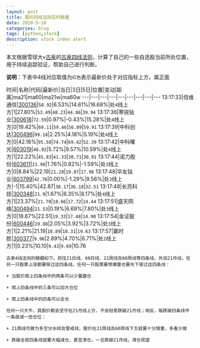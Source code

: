 ```yaml
---
layout: post
title: 股价四线法则实时数据
date: 2020-5-10
categories: blog
tags: [python,stock]
description: stock index alert
---
```



本文根据雪球大v[古泉](https://xueqiu.com/u/7148646888)的[古泉四线法则](https://xueqiu.com/7148646888/130498192)，计算了自己的一些自选股当前所处位置，用于持续追踪验证，帮助自己进行判断。

**说明**：下表中4线对应取值为`红色`表示最新价处于对应指标上方，属正面

时间|名称|代码|最新价|当日|3日|5日|位置|变动|距离|ma21|ma60|ma21w|ma60w
---|---|---|---|---|---|---|---|---
13:17:33|信维通信|[300136](https://xueqiu.com/S/SZ300136)|`58.92`|6.53%|14.61%|16.68%|处`4`线上方|1|27.80%|`53.49`|`48.23`|`44.86`|`39.94`
13:17:36|寒锐钴业|[300618](https://xueqiu.com/S/SZ300618)|`72.59`|0.97%|-0.43%|15.28%|处`4`线上方|0|19.42%|`69.11`|`59.46`|`56.09`|`59.91`
13:17:39|中科创达|[300496](https://xueqiu.com/S/SZ300496)|`99.18`|2.25%|4.18%|5.19%|处`4`线上方|0|42.16%|`95.58`|`74.74`|`69.42`|`52.39`
13:17:42|中科曙光|[603019](https://xueqiu.com/S/SH603019)|`46.92`|5.72%|9.57%|10.59%|处`4`线上方|1|22.22%|`45.83`|`41.33`|`38.71`|`30.91`
13:17:44|诺力股份|[603611](https://xueqiu.com/S/SH603611)|`21.96`|1.76%|0.82%|-1.59%|处`3`线上方|0|8.84%|22.19|`21.28`|`19.87`|`17.96`
13:17:48|华友钴业|[603799](https://xueqiu.com/S/SH603799)|`42.76`|0.00%|-1.29%|9.56%|处`3`线上方|-1|15.40%|42.87|`38.17`|`36.18`|`32.51`
13:17:48|长亮科技|[300348](https://xueqiu.com/S/SZ300348)|`21.9`|1.67%|6.35%|8.17%|处`4`线上方|1|23.37%|`21.70`|`18.66`|`17.72`|`14.44`
13:17:51|盛天网络|[300494](https://xueqiu.com/S/SZ300494)|`21.53`|0.19%|6.69%|7.80%|处`3`线上方|0|18.67%|22.51|`19.33`|`17.48`|`14.90`
13:17:54|金证股份|[600446](https://xueqiu.com/S/SH600446)|`19.88`|2.05%|3.92%|3.72%|处`3`线上方|1|2.21%|21.19|`18.89`|`18.31`|`19.63`
13:17:57|赢时胜|[300377](https://xueqiu.com/S/SZ300377)|`9.98`|2.89%|4.70%|6.71%|处`2`线上方|1|0.23%|10.10|`9.43`|`9.69`|10.76

```
古泉4线法则的精髓如下。抓住21日线、60日线、21周线及60周线等四条线，外加21月线，任何一只股票上涨都要穿过这四条线，任何一只股票要想爆雷也要先下穿过这四条线：

+ 当股价爬上四条线中的两条可以少量建仓

+ 爬上四条线中的三条可以加大仓位

+ 爬上四条线中的四条可以全仓

任何一只大牛，其股价都会坚守在21月线上方，不会轻易跌破21月线；相反，每跌破四条线中一条就减一些仓位：

+ 21周线可做为多空分水岭及警戒线，股价在21周线及60周线下方就要十分慎重，多看少做

+ 跌破全部四条线就要大幅减仓，甚至清仓，一旦跌破21月线，清仓观望
```